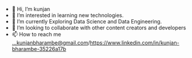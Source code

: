 - 👋 Hi, I’m kunjan
- 👀 I’m interested in learning new technologies.
- 🌱 I’m currently Exploring Data Science and Data Engineering.
- 💞️ I’m looking to collaborate with other content creators and developers
- 📫 How to reach me ...kunjanbharambe@gmail.com/https://www.linkedin.com/in/kunjan-bharambe-35226a17b

<!---
kunjan123456/kunjan123456 is a ✨ special ✨ repository because its `README.md` (this file) appears on your GitHub profile.
You can click the Preview link to take a look at your changes.
--->

